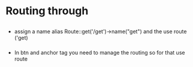 
# Routing through 

##
- assign a name alias 
Route::get('/get')->name("get") and the use route ('get)

###
- In btn and anchor tag you need to manage the routing so for that use route 

